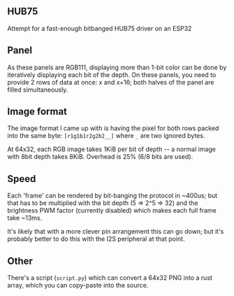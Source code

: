 ## HUB75

Attempt for a fast-enough bitbanged HUB75 driver on an ESP32

## Panel
As these panels are RGB111, displaying more than 1-bit color can be done by iteratively displaying each bit of the depth.
On these panels, you need to provide 2 rows of data at once: x and x+16; both halves of the panel are filled simultaneously.

## Image format
The image format I came up with is having the pixel for both rows packed into the same byte: `[r1g1b1r2g2b2__]` where `_` are two ignored bytes.

At 64x32, each RGB image takes 1KiB per bit of depth -- a normal image with 8bit depth takes 8KiB. Overhead is 25% (6/8 bits are used).

## Speed

Each 'frame' can be rendered by bit-banging the protocol in ~400us; but that has to be multiplied with the bit depth (5 => 2^5 => 32) and the brightness PWM factor (currently disabled) which makes each full frame take ~13ms.

It's likely that with a more clever pin arrangement this can go down; but it's probably better to do this with the I2S peripheral at that point.


## Other

There's a script (`script.py`) which can convert a 64x32 PNG into a rust array, which you can copy-paste into the source.
